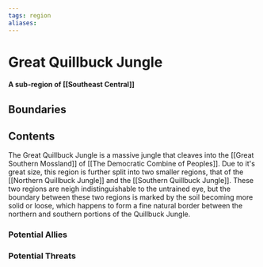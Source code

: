 ```yaml
---
tags: region
aliases:
---
```

# Great Quillbuck Jungle
#### A sub-region of [[Southeast Central]]
## Boundaries
## Contents
The Great Quillbuck Jungle is a massive jungle that cleaves into the [[Great Southern Mossland]] of [[The Democratic Combine of Peoples]]. Due to it's great size, this region is further split into two smaller regions, that of the [[Northern Quillbuck Jungle]] and the [[Southern Quillbuck Jungle]]. These two regions are neigh indistinguishable to the untrained eye, but the boundary between these two regions is marked by the soil becoming more solid or loose, which happens to form a fine natural border between the northern and southern portions of the Quillbuck Jungle.

### Potential Allies
### Potential Threats
